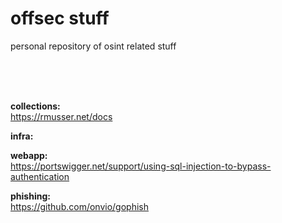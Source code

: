 # offsec stuff
personal repository of osint related stuff 

<br><br><br>

__collections:__ <br>
https://rmusser.net/docs <br> 

__infra:__ <br>


__webapp:__ <br>
https://portswigger.net/support/using-sql-injection-to-bypass-authentication <br> 

__phishing:__ <br>
https://github.com/onvio/gophish <br> 
